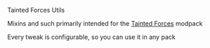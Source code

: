 Tainted Forces Utils

Mixins and such primarily intended for the [Tainted Forces](https://www.curseforge.com/minecraft/modpacks/tainted-forces) modpack

Every tweak is configurable, so you can use it in any pack